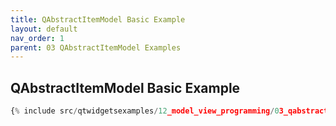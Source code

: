 ```yaml
---
title: QAbstractItemModel Basic Example
layout: default
nav_order: 1
parent: 03 QAbstractItemModel Examples
---
```


## QAbstractItemModel Basic Example

```python
{% include src/qtwidgetsexamples/12_model_view_programming/03_qabstracttablemodel/01_item_model.py %}
```

